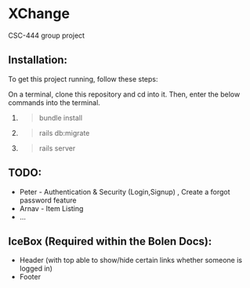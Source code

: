 # XChange

CSC-444 group project

## Installation:
To get this project running, follow these steps: 

 On a terminal, clone this repository and cd into it. Then, enter the below commands into the terminal. 
1. >bundle install 
2. >rails db:migrate
3. >rails server 


## TODO:
* Peter - Authentication & Security (Login,Signup) , Create a forgot password feature
* Arnav - Item Listing
* ...

## IceBox (Required within the Bolen Docs):
* Header (with top able to show/hide certain links whether someone is logged in)
* Footer 